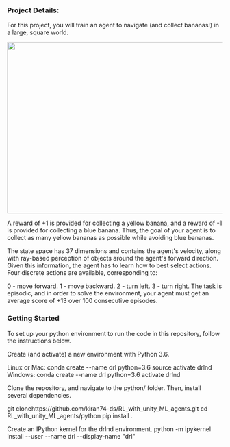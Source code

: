 ### Project Details:
For this project, you will train an agent to navigate (and collect bananas!) in a large, square world.

<img src="https://github.com/kiran74-ds/RL_with_unity_ML_agents/blob/master/DQN/Banana_ML_agent.gif" width="600" height="400">

A reward of +1 is provided for collecting a yellow banana, and a reward of -1 is provided for collecting a blue banana. 
Thus, the goal of your agent is to collect as many yellow bananas as possible while avoiding blue bananas.

The state space has 37 dimensions and contains the agent's velocity, along with ray-based perception of objects around the agent's forward direction. Given this information, the agent has to learn how to best select actions. Four discrete actions are available, corresponding to:

0 - move forward.
1 - move backward.
2 - turn left.
3 - turn right.
The task is episodic, and in order to solve the environment, your agent must get an average score of +13 over 100 consecutive episodes.


### Getting Started

To set up your python environment to run the code in this repository, follow the instructions below.

Create (and activate) a new environment with Python 3.6.

Linux or Mac:
conda create --name drl python=3.6
source activate drlnd
Windows:
conda create --name drl python=3.6 
activate drlnd

Clone the repository, and navigate to the python/ folder. Then, install several dependencies.

git clonehttps://github.com/kiran74-ds/RL_with_unity_ML_agents.git
cd RL_with_unity_ML_agents/python
pip install .

Create an IPython kernel for the drlnd environment.
python -m ipykernel install --user --name drl --display-name "drl"
